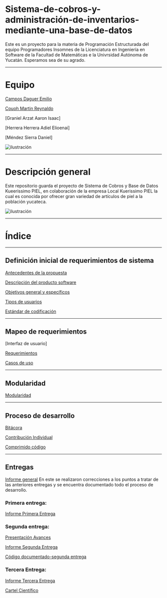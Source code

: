 # Sistema-de-cobros-y-administración-de-inventarios-mediante-una-base-de-datos

 Este es un proyecto para la materia de Programación Estructurada del equipo Programadores Insomnes de la Licenciatura en Ingeniería en Software de la Facultad de Matemáticas e la Univrsidad Autónoma de Yucatán. Esperamos sea de su agrado.
_______________________________________________________________________________________________________________________________________________________________________
# Equipo

[Campos Daguer Emilio](https://github.com/Emcamdag)

[Couoh Martin Reynaldo](https://github.com/ReynaldoCoMa)

[Graniel Arzat Aaron Isaac]

[Herrera Herrera Adiel Elioenai]

[Méndez Sierra Daniel]

![ilustración](https://github.com/Emcamdag/Base-de-datos-Kuerissimo-PIEL/blob/main/Documentos/Fases/Insomnes.jpeg)

_______________________________________________________________________________________________________________________________________________________________________
# Descripción general

Este repositorio guarda el proyecto de Sistema de Cobros y Base de Datos Kueerissimo PIEL, en colaboración de la empresa Local Kuerissimo PIEL la cual es conocida por ofrecer gran variedad de artículos de piel a la población yucateca.

![ilustración](https://github.com/Emcamdag/Base-de-datos-Kuerissimo-PIEL/blob/main/Documentos/Fases/kueri.jpg)
_______________________________________________________________________________________________________________________________________________________________________
# Índice

_______________________________________________________________________________________________________________________________________________________________________

## Definición inicial de requerimientos de sistema
[Antecedentes de la propuesta](https://github.com/Emcamdag/Base-de-datos-Kuerissimo-PIEL/blob/main/Documentos/Fases/Antecedentes.md)

[Descripción del producto software](https://github.com/Emcamdag/Base-de-datos-Kuerissimo-PIEL/blob/main/Documentos/Fases/Descripcion_software.md)

[Objetivos general y específicos](https://github.com/Emcamdag/Base-de-datos-Kuerissimo-PIEL/blob/main/Documentos/Fases/Objetivos.md)

[Tipos de usuarios](https://github.com/Emcamdag/Base-de-datos-Kuerissimo-PIEL/blob/main/Documentos/Fases/Usuarios.md)

[Estándar de codificación](https://github.com/Emcamdag/Base-de-datos-Kuerissimo-PIEL/blob/main/Documentos/Fases/Estandar.md)
_______________________________________________________________________________________________________________________________________________________________________

## Mapeo de requerimientos

[Interfaz de usuario]

[Requerimientos](https://github.com/Emcamdag/Base-de-datos-Kuerissimo-PIEL/blob/main/Documentos/Fases/Requerimientos.pdf)

[Casos de uso](https://github.com/Emcamdag/Base-de-datos-Kuerissimo-PIEL/blob/main/Documentos/Fases/Casos%20de%20uso.pdf)

_______________________________________________________________________________________________________________________________________________________________________
## Modularidad

[Modularidad](https://github.com/Emcamdag/Base-de-datos-Kuerissimo-PIEL/blob/main/Documentos/Fases/Modularidad.pdf)
_______________________________________________________________________________________________________________________________________________________________________
## Proceso de desarrollo

[Bitácora](https://alumnosuady-my.sharepoint.com/:w:/g/personal/a21216378_alumnos_uady_mx/Eax8mF9jaJpLugoQbdWZ_uABq0CyhVtgCJHGMotbFN5zOA?e=pbqcyP)

[Contribución Individual](https://github.com/Emcamdag/Base-de-datos-Kuerissimo-PIEL/blob/main/Documentos/Fases/Métrica%20de%20contribución-%20Programadores%20Insomnes.xlsx)


[Comprimido código]()
______________________________________________________________________________________________________________________________________________________________________
## Entregas
[Informe general]()
En este se realizaron correcciones a los puntos a tratar de las anteriores entregas y se encuentra documentado todo el proceso de desarrollo.

### Primera entrega: 

[Informe Primera Entrega](https://github.com/Emcamdag/Sistema-de-cobro-e-Inventarios-Insomnes/blob/main/Documentos/Fases/Propesta_ProgramadoresInsomnes%20(2).pdf)

### Segunda entrega:
[Presentación Avances](https://github.com/Emcamdag/Sistema-de-cobro-e-Inventarios-Insomnes/blob/main/Documentos/Fases/Avances_Programadores%20Insomnes.pptx)

[Informe Segunda Entrega](https://github.com/Emcamdag/Sistema-de-cobro-e-Inventarios-Insomnes/blob/main/Documentos/Fases/AvancesProyecto_ProgramadoresInsomnes.pdf)

[Código documentado-segunda entrega](https://github.com/Emcamdag/Sistema-de-cobro-Kuerissimo-PIEL/blob/main/Documentos/Fases/GUI_2.c)

### Tercera Entrega:

[Informe Tercera Entrega]()

[Cartel Científico](https://www.canva.com/design/DAFAzz69ZZw/tbETnFy8roJ4bIh3ztmDHg/view?utm_content=DAFAzz69ZZw&utm_campaign=designshare&utm_medium=link2&utm_source=sharebutton)
